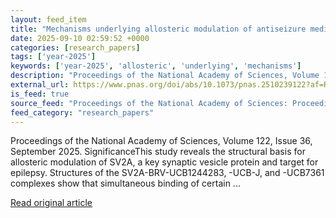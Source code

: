 ```yaml
---
layout: feed_item
title: "Mechanisms underlying allosteric modulation of antiseizure medication binding to synaptic vesicle protein 2A (SV2A)"
date: 2025-09-10 02:59:52 +0000
categories: [research_papers]
tags: ['year-2025']
keywords: ['year-2025', 'allosteric', 'underlying', 'mechanisms']
description: "Proceedings of the National Academy of Sciences, Volume 122, Issue 36, September 2025"
external_url: https://www.pnas.org/doi/abs/10.1073/pnas.2510239122?af=R
is_feed: true
source_feed: "Proceedings of the National Academy of Sciences: Proceedings of the National Academy of Sciences: Table of Contents"
feed_category: "research_papers"
---
```


Proceedings of the National Academy of Sciences, Volume 122, Issue 36, September 2025. SignificanceThis study reveals the structural basis for allosteric modulation of SV2A, a key synaptic vesicle protein and target for epilepsy. Structures of the SV2A-BRV-UCB1244283, -UCB-J, and -UCB7361 complexes show that simultaneous binding of certain ...

[Read original article](https://www.pnas.org/doi/abs/10.1073/pnas.2510239122?af=R)
